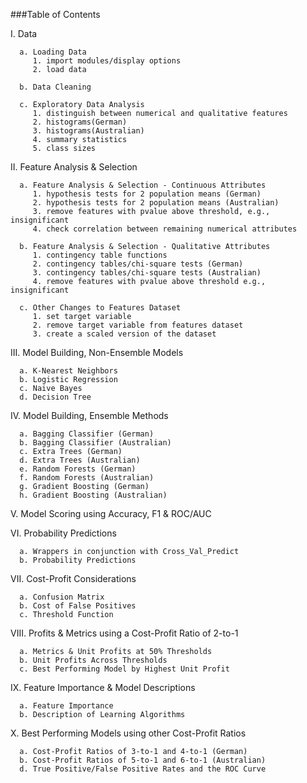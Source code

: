 

###Table of Contents

I.    Data

      a. Loading Data
         1. import modules/display options
         2. load data

      b. Data Cleaning
      
      c. Exploratory Data Analysis
         1. distinguish between numerical and qualitative features
         2. histograms(German)
         3. histograms(Australian)
         4. summary statistics
         5. class sizes

II.   Feature Analysis & Selection 

      a. Feature Analysis & Selection - Continuous Attributes                             
         1. hypothesis tests for 2 population means (German)                
         2. hypothesis tests for 2 population means (Australian)             
         3. remove features with pvalue above threshold, e.g., insignificant 
         4. check correlation between remaining numerical attributes        

      b. Feature Analysis & Selection - Qualitative Attributes              
         1. contingency table functions                                     
         2. contingency tables/chi-square tests (German)                    
         3. contingency tables/chi-square tests (Australian)                 
         4. remove features with pvalue above threshold e.g., insignificant 
      
      c. Other Changes to Features Dataset                                  
         1. set target variable                                             
         2. remove target variable from features dataset                    
         3. create a scaled version of the dataset                          

III.  Model Building, Non-Ensemble Models 

      a. K-Nearest Neighbors                                                
      b. Logistic Regression                                                
      c. Naive Bayes                                                        
      d. Decision Tree                                                      
        
IV.   Model Building, Ensemble Methods

      a. Bagging Classifier (German)                                        
      b. Bagging Classifier (Australian)                                     
      c. Extra Trees (German)                                               
      d. Extra Trees (Australian)                                            
      e. Random Forests (German)                                            
      f. Random Forests (Australian)                                        
      g. Gradient Boosting (German)                                         
      h. Gradient Boosting (Australian)                                      
     
V.    Model Scoring using Accuracy, F1 & ROC/AUC                                                     
 
VI.   Probability Predictions 

      a. Wrappers in conjunction with Cross_Val_Predict                               
      b. Probability Predictions                                            
    
VII.  Cost-Profit Considerations

      a. Confusion Matrix                                                                 
      b. Cost of False Positives                                            
      c. Threshold Function                                                 
          
VIII. Profits & Metrics using a Cost-Profit Ratio of 2-to-1

      a. Metrics & Unit Profits at 50% Thresholds                           
      b. Unit Profits Across Thresholds                                     
      c. Best Performing Model by Highest Unit Profit                       

IX.   Feature Importance & Model Descriptions

      a. Feature Importance                                                 
      b. Description of Learning Algorithms                                 

X.    Best Performing Models using other Cost-Profit Ratios

      a. Cost-Profit Ratios of 3-to-1 and 4-to-1 (German) 
      b. Cost-Profit Ratios of 5-to-1 and 6-to-1 (Australian)
      d. True Positive/False Positive Rates and the ROC Curve
